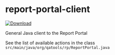 # report-portal-client  

[ ![Download](https://api.bintray.com/packages/mbarvinskyi/qatools/report-portal-client/images/download.svg) ](https://bintray.com/mbarvinskyi/qatools/report-portal-client/_latestVersion)  

General Java client to the Report Portal

See the list of available actions in the class `src/main/java/org/qatools/rp/ReportPortal.java`
